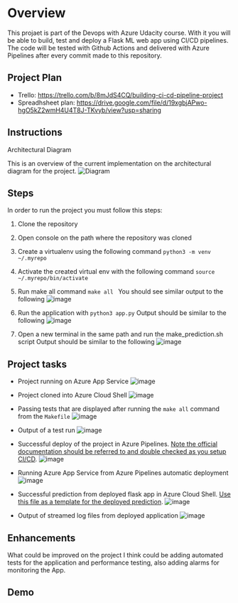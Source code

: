 # Overview
This projaet is part of the Devops with Azure Udacity course. With it you will be able to build, test and deploy a Flask ML web app using CI/CD pipelines. The code will be tested with Github Actions and delivered with Azure Pipelines after every commit made to this repository.


## Project Plan

* Trello: https://trello.com/b/8mJdS4CQ/building-ci-cd-pipeline-project
* Spreadhsheet plan: https://drive.google.com/file/d/19xgbjAPwo-hgO5kZ2wmH4U4T8J-TKvyb/view?usp=sharing

## Instructions

Architectural Diagram

This is an overview of the current implementation on the architectural diagram for the project.
![Diagram](https://user-images.githubusercontent.com/5282112/114551497-27056c80-9c6c-11eb-91ee-de98465c0466.png)


## Steps
In order to run the project you must follow this steps:

1. Clone the repository
2. Open console on the path where the repository was cloned
3. Create a virtualenv using the following command ```python3 -m venv ~/.myrepo```
4. Activate the created virtual env with the following command ```source ~/.myrepo/bin/activate```
5. Run make all command ```make all ``` 
You should see similar output to the following 
![image](https://user-images.githubusercontent.com/5282112/114554171-173b5780-9c6f-11eb-951d-16a7511682ce.png)

6. Run the application with ```python3 app.py```
Output should be similar to the following 
![image](https://user-images.githubusercontent.com/5282112/114554313-4225ab80-9c6f-11eb-94a7-50098eb76f66.png)
7. Open a new terminal in the same path and run the make_prediction.sh script
Output should be similar to the following
![image](https://user-images.githubusercontent.com/5282112/114554678-a8aac980-9c6f-11eb-80d5-79db441aca90.png)

## Project tasks

* Project running on Azure App Service
![image](https://user-images.githubusercontent.com/5282112/114552070-d80c0700-9c6c-11eb-83e3-5da9360e5ac1.png)

* Project cloned into Azure Cloud Shell
![image](https://user-images.githubusercontent.com/5282112/114551766-8499b900-9c6c-11eb-9b3a-3f98c9484ece.png)

* Passing tests that are displayed after running the `make all` command from the `Makefile`
![image](https://user-images.githubusercontent.com/5282112/114551794-8b283080-9c6c-11eb-8d18-1f764e0403d9.png)

* Output of a test run
![image](https://user-images.githubusercontent.com/5282112/114551843-9a0ee300-9c6c-11eb-87ce-e6d3f96be42c.png)

* Successful deploy of the project in Azure Pipelines.  [Note the official documentation should be referred to and double checked as you setup CI/CD](https://docs.microsoft.com/en-us/azure/devops/pipelines/ecosystems/python-webapp?view=azure-devops).
![image](https://user-images.githubusercontent.com/5282112/114552230-0984d280-9c6d-11eb-912d-82d7bae47cf6.png)

* Running Azure App Service from Azure Pipelines automatic deployment
![image](https://user-images.githubusercontent.com/5282112/114552130-ed813100-9c6c-11eb-957e-d1d8abf81226.png)

* Successful prediction from deployed flask app in Azure Cloud Shell.  [Use this file as a template for the deployed prediction](https://github.com/udacity/nd082-Azure-Cloud-DevOps-Starter-Code/blob/master/C2-AgileDevelopmentwithAzure/project/starter_files/flask-sklearn/make_predict_azure_app.sh).
![image](https://user-images.githubusercontent.com/5282112/114552501-57013f80-9c6d-11eb-8c01-9586e488fed8.png)

* Output of streamed log files from deployed application
![image](https://user-images.githubusercontent.com/5282112/114552609-7304e100-9c6d-11eb-8cd0-cb3526128a10.png)

> 

## Enhancements

What could be improved on the project I think could be adding automated tests for the application and performance testing, also adding alarms for monitoring the App.

## Demo 




